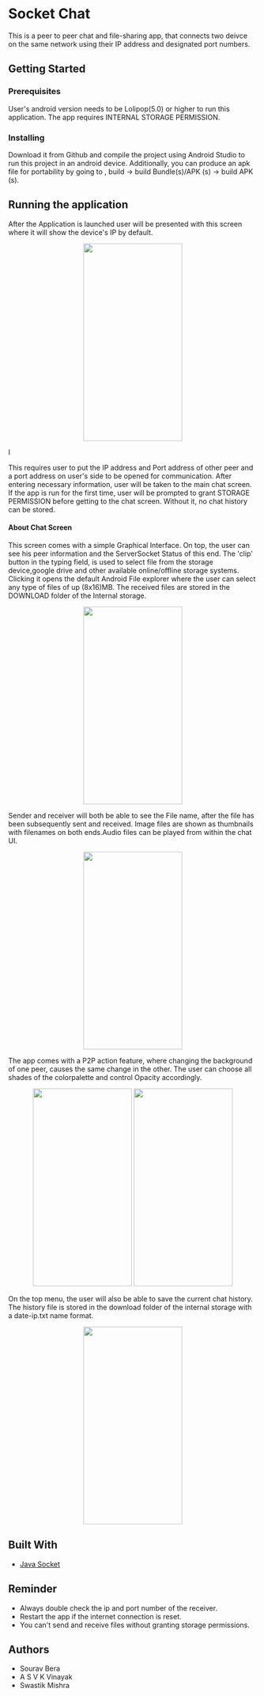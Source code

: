 # Socket Chat

  

This is a peer to peer chat and file-sharing app, that connects two deivce on the same network using their IP address and designated port numbers.

  

## Getting Started

  
  

### Prerequisites

  

User's android version needs to be Lolipop(5.0) or higher to run this application. The app requires INTERNAL STORAGE PERMISSION.

  

### Installing

  

Download it from Github and compile the project using Android Studio to run this project in an android device. Additionally, you can produce an apk file for portability by going to , build -> build Bundle(s)/APK (s) -> build APK (s).

  

## Running the application

  

After the Application is launched user will be presented with this screen where it will show the device's IP by default.

  

<p  align="center"  ><img  src="https://github.com/Zeo-shark/Socket-chat/blob/main/assets/Socketchat.png"  width = "200"  height = "400"/></p>

I

This requires user to put the IP address and Port address of other peer and a port address on user's side to be opened for communication. After entering necessary information, user will be taken to the main chat screen. If the app is run for the first time, user will be prompted to grant STORAGE PERMISSION before getting to the chat screen. Without it, no chat history can be stored.
  

#### About Chat Screen

This screen comes with a simple Graphical Interface. On top, the user can see his peer information and the ServerSocket Status of this end. The 'clip' button in the typing field, is used to select file from the storage device,google drive and other available online/offline storage systems. Clicking it opens the default Android File explorer where the user can select any type of files of up (8x16)MB. The received files are stored in the DOWNLOAD folder of the Internal storage.


<p  align="center"  ><img  src="https://i.imgur.com/mXTPAJi.png"  width = "200"  height = "400"/></p>

  
Sender and receiver will both be able to see the File name, after the file has been subsequently sent and received. Image files are shown as thumbnails with filenames on both ends.Audio files can be played from within the chat UI.

<p  align="center"  ><img  src="https://i.imgur.com/wtvZ7xV.png"  width = "200"  height = "400"/></p>

The app comes with a P2P action feature, where changing the background of one peer, causes the same change in the other. The user can choose all shades of the colorpalette and control Opacity accordingly.

<p  align="center"  ><img  src="https://i.imgur.com/YDOoKSU.png"  width = "200"  height = "400"/> <img  src="https://i.imgur.com/gTz7vQb.png"  width = "200"  height = "400"/></p>

On the top menu, the user will also be able to save the current chat history. The history file is stored in the download folder of the internal storage with a date-ip.txt name format. 

<p align="center"><img  src="https://i.imgur.com/3s7tXJh.png"  width = "200"  height = "400"/> 
</figure></p>

## Built With

* <a href="https://docs.oracle.com/javase/7/docs/api/java/net/Socket.html">Java Socket</a>


## Reminder 
* Always double check the ip and port number of the receiver.
* Restart the app if the internet connection is reset.
* You can't send and receive files without granting storage permissions.

## Authors

  
* Sourav Bera 
* A S V K Vinayak 
* Swastik Mishra 
  



